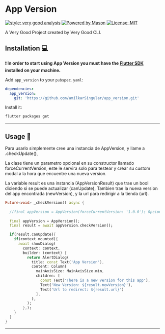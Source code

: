 # App Version

[![style: very good analysis][very_good_analysis_badge]][very_good_analysis_link]
[![Powered by Mason](https://img.shields.io/endpoint?url=https%3A%2F%2Ftinyurl.com%2Fmason-badge)](https://github.com/felangel/mason)
[![License: MIT][license_badge]][license_link]

A Very Good Project created by Very Good CLI.

## Installation 💻

**❗ In order to start using App Version you must have the [Flutter SDK][flutter_install_link] installed on your machine.**

Add `app_version` to your `pubspec.yaml`:

```yaml
dependencies:
  app_version:
    git: 'https://github.com/amilkarSingular/app_version.git'
```

Install it:

```sh
flutter packages get
```

---

## Usage 🤖

Para usarlo simplemente cree una instancia de AppVersion, y llame a .checkUpdate(),

La clase tiene un parametro opcional en su constructor llamado forceCurrentVersion, este le servira solo para testear y crear su custom modal a la hora que encuentre una nueva version.

La variable result es una instancia (AppVersionResult) que trae un bool diciendo si se puede actualizar (canUpdate),
Tambien trae la nueva version del app encontrada (newVersion), y la url para redirigir a la tienda (url).
```dart
Future<void> _checkVersion() async {
  
  //final appVersion = AppVersion(forceCurrentVersion: '1.0.0'); Opcional para test
  
  final appVersion = AppVersion();
  final result = await appVersion.checkVersion();

  if(result.canUpdate){
    if(context.mounted){
      await showDialog(
        context: context,
        builder: (context) {
          return AlertDialog(
            title: const Text('App Version'),
            content: Column(
              mainAxisSize: MainAxisSize.min,
              children: [
                const Text('There is a new version for this app'),
                Text('New Version: ${result.newVersion}'),
                Text('Url to redirect: ${result.url}')
              ],
            ),
          );
        },);
    }
  }
}

```

---
[flutter_install_link]: https://docs.flutter.dev/get-started/install
[github_actions_link]: https://docs.github.com/en/actions/learn-github-actions
[license_badge]: https://img.shields.io/badge/license-MIT-blue.svg
[license_link]: https://opensource.org/licenses/MIT
[logo_black]: https://raw.githubusercontent.com/VGVentures/very_good_brand/main/styles/README/vgv_logo_black.png#gh-light-mode-only
[logo_white]: https://raw.githubusercontent.com/VGVentures/very_good_brand/main/styles/README/vgv_logo_white.png#gh-dark-mode-only
[mason_link]: https://github.com/felangel/mason
[very_good_analysis_badge]: https://img.shields.io/badge/style-very_good_analysis-B22C89.svg
[very_good_analysis_link]: https://pub.dev/packages/very_good_analysis
[very_good_cli_link]: https://pub.dev/packages/very_good_cli
[very_good_coverage_link]: https://github.com/marketplace/actions/very-good-coverage
[very_good_ventures_link]: https://verygood.ventures
[very_good_ventures_link_light]: https://verygood.ventures#gh-light-mode-only
[very_good_ventures_link_dark]: https://verygood.ventures#gh-dark-mode-only
[very_good_workflows_link]: https://github.com/VeryGoodOpenSource/very_good_workflows